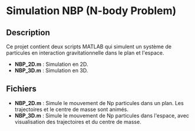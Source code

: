 # Simulation NBP (N-body Problem)

## Description

Ce projet contient deux scripts MATLAB qui simulent un système de particules en interaction gravitationnelle dans le plan et l'espace.

- **NBP_2D.m** : Simulation en 2D.
- **NBP_3D.m** : Simulation en 3D.

## Fichiers

- **NBP_2D.m** : Simule le mouvement de Np particules dans un plan. Les trajectoires et le centre de masse sont animés.
- **NBP_3D.m** : Simule le mouvement de Np particules dans l'espace, avec visualisation des trajectoires et du centre de masse.
